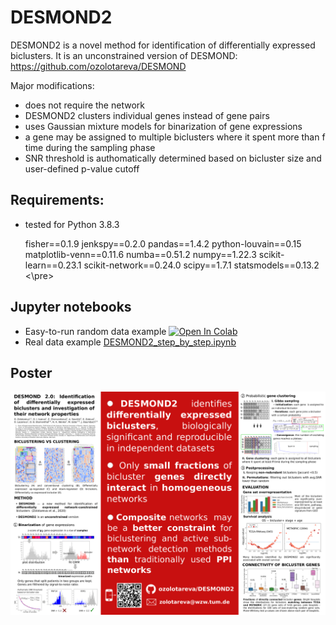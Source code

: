 # DESMOND2

DESMOND2 is a novel method for identification of differentially expressed biclusters.
It is an unconstrained version of DESMOND: https://github.com/ozolotareva/DESMOND

Major modifications:
 * does not require the network 
 * DESMOND2 clusters individual genes instead of gene pairs
 * uses Gaussian mixture models for binarization of gene expressions
 * a gene may be assigned to multiple biclusters where it spent more than f time during the sampling phase
 * SNR threshold is authomatically determined based on bicluster size and user-defined p-value cutoff

## Requirements:
 * tested for Python 3.8.3

    fisher==0.1.9
    jenkspy==0.2.0
    pandas==1.4.2
    python-louvain==0.15
    matplotlib-venn==0.11.6
    numba==0.51.2
numpy==1.22.3
scikit-learn==0.23.1
scikit-network==0.24.0
scipy==1.7.1
statsmodels==0.13.2
<\pre>
## Jupyter notebooks
* Easy-to-run random data example [![Open In Colab](https://colab.research.google.com/assets/colab-badge.svg)](https://colab.research.google.com/github/ozolotareva/DESMOND2/blob/main/random_data_example.ipynb)
* Real data example [DESMOND2_step_by_step.ipynb](DESMOND2_step_by_step.ipynb)


## Poster
![./poster/DESMOND2.pdf](./poster/DESMOND2.png)
